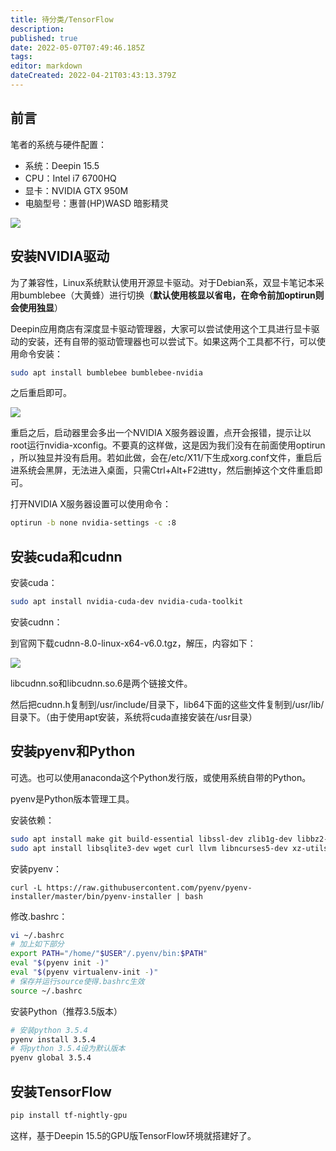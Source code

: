 ```yaml
---
title: 待分类/TensorFlow
description: 
published: true
date: 2022-05-07T07:49:46.185Z
tags: 
editor: markdown
dateCreated: 2022-04-21T03:43:13.379Z
---
```


## 前言

笔者的系统与硬件配置：

- 系统：Deepin 15.5
- CPU：Intel i7 6700HQ
- 显卡：NVIDIA GTX 950M
- 电脑型号：惠普(HP)WASD 暗影精灵

![](http://wx1.sinaimg.cn/mw690/865d961cly1fm1rq7d95qj20mn0jpany.jpg)

## 安装NVIDIA驱动

为了兼容性，Linux系统默认使用开源显卡驱动。对于Debian系，双显卡笔记本采用bumblebee（大黄蜂）进行切换（**默认使用核显以省电，在命令前加optirun则会使用独显**）

Deepin应用商店有深度显卡驱动管理器，大家可以尝试使用这个工具进行显卡驱动的安装，还有自带的驱动管理器也可以尝试下。如果这两个工具都不行，可以使用命令安装：

```bash
sudo apt install bumblebee bumblebee-nvidia
```

之后重启即可。

![](http://wx3.sinaimg.cn/mw690/865d961cly1fm1rq0a1o4j20yb0jkqh2.jpg)

重启之后，启动器里会多出一个NVIDIA X服务器设置，点开会报错，提示让以root运行nvidia-xconfig。不要真的这样做，这是因为我们没有在前面使用optirun ，所以独显并没有启用。若如此做，会在/etc/X11/下生成xorg.conf文件，重启后进系统会黑屏，无法进入桌面，只需Ctrl+Alt+F2进tty，然后删掉这个文件重启即可。

打开NVIDIA X服务器设置可以使用命令：

```bash
optirun -b none nvidia-settings -c :8
```

## 安装cuda和cudnn

安装cuda：

```bash
sudo apt install nvidia-cuda-dev nvidia-cuda-toolkit
```

安装cudnn：

到官网下载cudnn-8.0-linux-x64-v6.0.tgz，解压，内容如下：

![](http://wx3.sinaimg.cn/mw690/865d961cly1fm1s41pnaaj20ch05maa8.jpg)

libcudnn.so和libcudnn.so.6是两个链接文件。

然后把cudnn.h复制到/usr/include/目录下，lib64下面的这些文件复制到/usr/lib/目录下。（由于使用apt安装，系统将cuda直接安装在/usr目录）

## 安装pyenv和Python

可选。也可以使用anaconda这个Python发行版，或使用系统自带的Python。

pyenv是Python版本管理工具。

安装依赖：

```bash
sudo apt install make git build-essential libssl-dev zlib1g-dev libbz2-dev libreadline-dev
sudo apt install libsqlite3-dev wget curl llvm libncurses5-dev xz-utils tk-dev
```

安装pyenv：

```
curl -L https://raw.githubusercontent.com/pyenv/pyenv-installer/master/bin/pyenv-installer | bash
```

修改.bashrc：

```bash
vi ~/.bashrc
# 加上如下部分
export PATH="/home/"$USER"/.pyenv/bin:$PATH"
eval "$(pyenv init -)"
eval "$(pyenv virtualenv-init -)"
# 保存并运行source使得.bashrc生效
source ~/.bashrc
```

安装Python（推荐3.5版本）

```bash
# 安装python 3.5.4
pyenv install 3.5.4
# 将python 3.5.4设为默认版本
pyenv global 3.5.4
```

## 安装TensorFlow

```bash
pip install tf-nightly-gpu
```

这样，基于Deepin 15.5的GPU版TensorFlow环境就搭建好了。
